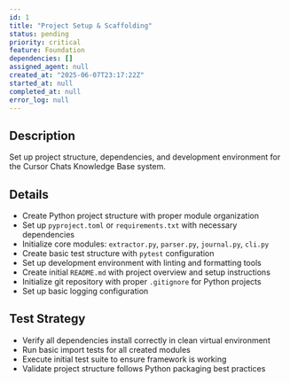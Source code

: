 ```yaml
---
id: 1
title: "Project Setup & Scaffolding"
status: pending
priority: critical
feature: Foundation
dependencies: []
assigned_agent: null
created_at: "2025-06-07T23:17:22Z"
started_at: null
completed_at: null
error_log: null
---
```


## Description

Set up project structure, dependencies, and development environment for the Cursor Chats Knowledge Base system.

## Details

- Create Python project structure with proper module organization
- Set up `pyproject.toml` or `requirements.txt` with necessary dependencies
- Initialize core modules: `extractor.py`, `parser.py`, `journal.py`, `cli.py`
- Create basic test structure with `pytest` configuration
- Set up development environment with linting and formatting tools
- Create initial `README.md` with project overview and setup instructions
- Initialize git repository with proper `.gitignore` for Python projects
- Set up basic logging configuration

## Test Strategy

- Verify all dependencies install correctly in clean virtual environment
- Run basic import tests for all created modules
- Execute initial test suite to ensure framework is working
- Validate project structure follows Python packaging best practices
